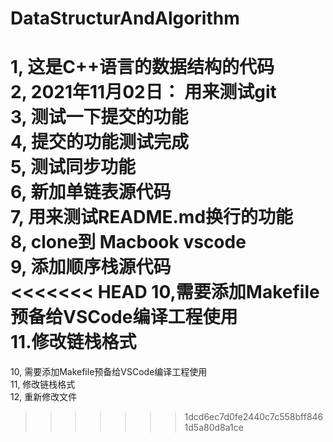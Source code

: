 # DataStructurAndAlgorithm  

1, 这是C++语言的数据结构的代码  
2, 2021年11月02日： 用来测试git  
3, 测试一下提交的功能  
4, 提交的功能测试完成  
5, 测试同步功能  
6, 新加单链表源代码  
7, 用来测试README.md换行的功能  
8, clone到 Macbook vscode  
9, 添加顺序栈源代码  
<<<<<<< HEAD
10,需要添加Makefile预备给VSCode编译工程使用  
11.修改链栈格式
=======
10, 需要添加Makefile预备给VSCode编译工程使用  
11, 修改链栈格式  
12, 重新修改文件
>>>>>>> 1dcd6ec7d0fe2440c7c558bff8461d5a80d8a1ce
